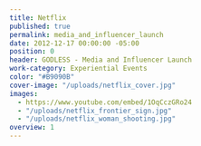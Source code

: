 ```yaml
---
title: Netflix
published: true
permalink: media_and_influencer_launch
date: 2012-12-17 00:00:00 -05:00
position: 0
header: GODLESS - Media and Influencer Launch
work-category: Experiential Events
color: "#B9090B"
cover-image: "/uploads/netflix_cover.jpg"
images:
  - https://www.youtube.com/embed/1OqCczGRo24
  - "/uploads/netflix_frontier_sign.jpg"
  - "/uploads/netflix_woman_shooting.jpg"
overview: 1
---
```

